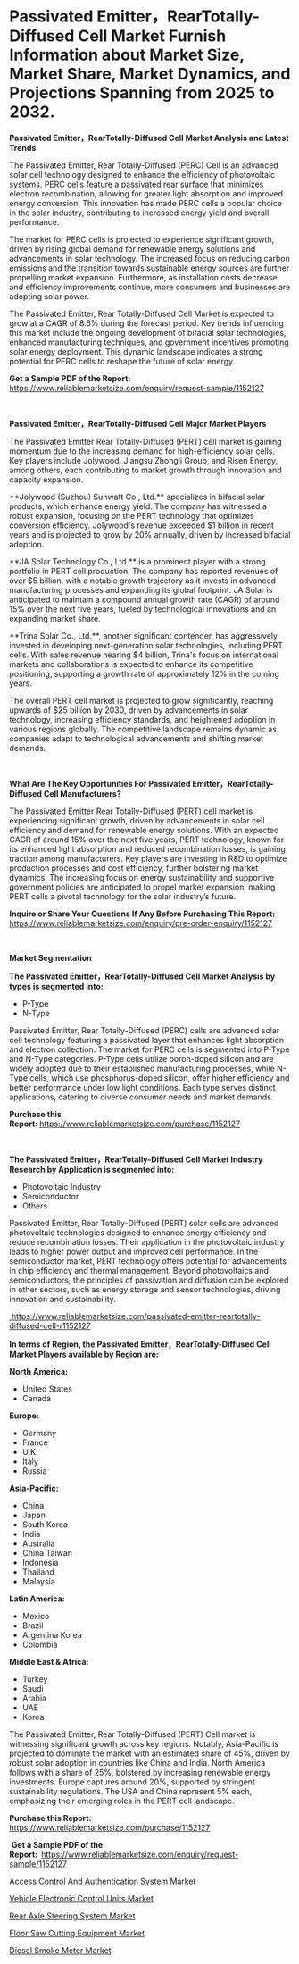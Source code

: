 <p><h1>Passivated Emitter，RearTotally-Diffused Cell Market Furnish Information about Market Size, Market Share, Market Dynamics, and Projections Spanning from 2025 to 2032.</h1></p><p><strong>Passivated Emitter，RearTotally-Diffused Cell Market Analysis and Latest Trends</strong></p>
<p><p>The Passivated Emitter, Rear Totally-Diffused (PERC) Cell is an advanced solar cell technology designed to enhance the efficiency of photovoltaic systems. PERC cells feature a passivated rear surface that minimizes electron recombination, allowing for greater light absorption and improved energy conversion. This innovation has made PERC cells a popular choice in the solar industry, contributing to increased energy yield and overall performance.</p><p>The market for PERC cells is projected to experience significant growth, driven by rising global demand for renewable energy solutions and advancements in solar technology. The increased focus on reducing carbon emissions and the transition towards sustainable energy sources are further propelling market expansion. Furthermore, as installation costs decrease and efficiency improvements continue, more consumers and businesses are adopting solar power.</p><p>The Passivated Emitter, Rear Totally-Diffused Cell Market is expected to grow at a CAGR of 8.6% during the forecast period. Key trends influencing this market include the ongoing development of bifacial solar technologies, enhanced manufacturing techniques, and government incentives promoting solar energy deployment. This dynamic landscape indicates a strong potential for PERC cells to reshape the future of solar energy.</p></p>
<p><strong>Get a Sample PDF of the Report:&nbsp;</strong> <a href="https://www.reliablemarketsize.com/enquiry/request-sample/1152127?utm_campaign=1999&utm_medium=2&utm_source=Github&utm_content=ia&utm_term=26032025&utm_id=passivated-emitterreartotally-diffused-cell">https://www.reliablemarketsize.com/enquiry/request-sample/1152127</a></p>
<p>&nbsp;</p>
<p><strong>Passivated Emitter，RearTotally-Diffused Cell Major Market Players</strong></p>
<p><p>The Passivated Emitter Rear Totally-Diffused (PERT) cell market is gaining momentum due to the increasing demand for high-efficiency solar cells. Key players include Jolywood, Jiangsu Zhongli Group, and Risen Energy, among others, each contributing to market growth through innovation and capacity expansion.</p><p>**Jolywood (Suzhou) Sunwatt Co., Ltd.** specializes in bifacial solar products, which enhance energy yield. The company has witnessed a robust expansion, focusing on the PERT technology that optimizes conversion efficiency. Jolywood's revenue exceeded $1 billion in recent years and is projected to grow by 20% annually, driven by increased bifacial adoption.</p><p>**JA Solar Technology Co., Ltd.** is a prominent player with a strong portfolio in PERT cell production. The company has reported revenues of over $5 billion, with a notable growth trajectory as it invests in advanced manufacturing processes and expanding its global footprint. JA Solar is anticipated to maintain a compound annual growth rate (CAGR) of around 15% over the next five years, fueled by technological innovations and an expanding market share.</p><p>**Trina Solar Co., Ltd.**, another significant contender, has aggressively invested in developing next-generation solar technologies, including PERT cells. With sales revenue nearing $4 billion, Trina's focus on international markets and collaborations is expected to enhance its competitive positioning, supporting a growth rate of approximately 12% in the coming years.</p><p>The overall PERT cell market is projected to grow significantly, reaching upwards of $25 billion by 2030, driven by advancements in solar technology, increasing efficiency standards, and heightened adoption in various regions globally. The competitive landscape remains dynamic as companies adapt to technological advancements and shifting market demands.</p></p>
<p>&nbsp;</p>
<p><strong>What Are The Key Opportunities For Passivated Emitter，RearTotally-Diffused Cell Manufacturers?</strong></p>
<p><p>The Passivated Emitter Rear Totally-Diffused (PERT) cell market is experiencing significant growth, driven by advancements in solar cell efficiency and demand for renewable energy solutions. With an expected CAGR of around 15% over the next five years, PERT technology, known for its enhanced light absorption and reduced recombination losses, is gaining traction among manufacturers. Key players are investing in R&D to optimize production processes and cost efficiency, further bolstering market dynamics. The increasing focus on energy sustainability and supportive government policies are anticipated to propel market expansion, making PERT cells a pivotal technology for the solar industry’s future.</p></p>
<p><strong>Inquire or Share Your Questions If Any Before Purchasing This Report:</strong> <a href="https://www.reliablemarketsize.com/enquiry/pre-order-enquiry/1152127?utm_campaign=1999&utm_medium=2&utm_source=Github&utm_content=ia&utm_term=26032025&utm_id=passivated-emitterreartotally-diffused-cell">https://www.reliablemarketsize.com/enquiry/pre-order-enquiry/1152127</a></p>
<p>&nbsp;</p>
<p><strong>Market Segmentation</strong></p>
<p><strong>The Passivated Emitter，RearTotally-Diffused Cell Market Analysis by types is segmented into:</strong></p>
<p><ul><li>P-Type</li><li>N-Type</li></ul></p>
<p><p>Passivated Emitter, Rear Totally-Diffused (PERC) cells are advanced solar cell technology featuring a passivated layer that enhances light absorption and electron collection. The market for PERC cells is segmented into P-Type and N-Type categories. P-Type cells utilize boron-doped silicon and are widely adopted due to their established manufacturing processes, while N-Type cells, which use phosphorus-doped silicon, offer higher efficiency and better performance under low light conditions. Each type serves distinct applications, catering to diverse consumer needs and market demands.</p></p>
<p><strong>Purchase this Report:&nbsp;</strong><a href="https://www.reliablemarketsize.com/purchase/1152127?utm_campaign=1999&utm_medium=2&utm_source=Github&utm_content=ia&utm_term=26032025&utm_id=passivated-emitterreartotally-diffused-cell">https://www.reliablemarketsize.com/purchase/1152127</a></p>
<p>&nbsp;</p>
<p><strong>The Passivated Emitter，RearTotally-Diffused Cell Market Industry Research by Application is segmented into:</strong></p>
<p><ul><li>Photovoltaic Industry</li><li>Semiconductor</li><li>Others</li></ul></p>
<p><p>Passivated Emitter, Rear Totally-Diffused (PERT) solar cells are advanced photovoltaic technologies designed to enhance energy efficiency and reduce recombination losses. Their application in the photovoltaic industry leads to higher power output and improved cell performance. In the semiconductor market, PERT technology offers potential for advancements in chip efficiency and thermal management. Beyond photovoltaics and semiconductors, the principles of passivation and diffusion can be explored in other sectors, such as energy storage and sensor technologies, driving innovation and sustainability.</p></p>
<p><a href="https://www.reliablemarketsize.com/passivated-emitter-reartotally-diffused-cell-r1152127?utm_campaign=1999&utm_medium=2&utm_source=Github&utm_content=ia&utm_term=26032025&utm_id=passivated-emitterreartotally-diffused-cell">&nbsp;https://www.reliablemarketsize.com/passivated-emitter-reartotally-diffused-cell-r1152127</a></p>
<p><strong>In terms of Region, the Passivated Emitter，RearTotally-Diffused Cell Market Players available by Region are:</strong></p>
<p>
    <p> <strong> North America: </strong>
        <ul>
            <li>United States</li>
            <li>Canada</li>
        </ul>
        </p> 
    <p> <strong> Europe: </strong>
        <ul>
            <li>Germany</li>
            <li>France</li>
            <li>U.K.</li>
            <li>Italy</li>
            <li>Russia</li>
        </ul>
        </p> 
    <p> <strong> Asia-Pacific: </strong>
        <ul>
            <li>China</li>
            <li>Japan</li>
            <li>South Korea</li>
            <li>India</li>
            <li>Australia</li>
            <li>China Taiwan</li>
            <li>Indonesia</li>
            <li>Thailand</li>
            <li>Malaysia</li>
        </ul>
        </p> 
    <p> <strong> Latin America: </strong>
        <ul>
            <li>Mexico</li>
            <li>Brazil</li>
            <li>Argentina Korea</li>
            <li>Colombia</li>
        </ul>
        </p> 
    <p> <strong> Middle East & Africa: </strong>
        <ul>
            <li>Turkey</li>
            <li>Saudi</li>
            <li>Arabia</li>
            <li>UAE</li>
            <li>Korea</li>
        </ul>
    </p>
    </p>
<p><p>The Passivated Emitter, Rear Totally-Diffused (PERT) Cell market is witnessing significant growth across key regions. Notably, Asia-Pacific is projected to dominate the market with an estimated share of 45%, driven by robust solar adoption in countries like China and India. North America follows with a share of 25%, bolstered by increasing renewable energy investments. Europe captures around 20%, supported by stringent sustainability regulations. The USA and China represent 5% each, emphasizing their emerging roles in the PERT cell landscape.</p></p>
<p><strong>Purchase this Report: </strong><a href="https://www.reliablemarketsize.com/purchase/1152127?utm_campaign=1999&utm_medium=2&utm_source=Github&utm_content=ia&utm_term=26032025&utm_id=passivated-emitterreartotally-diffused-cell">https://www.reliablemarketsize.com/purchase/1152127</a></p>
<p>&nbsp;<strong>Get a Sample PDF of the Report:&nbsp;&nbsp;</strong><a href="https://www.reliablemarketsize.com/enquiry/request-sample/1152127?utm_campaign=1999&utm_medium=2&utm_source=Github&utm_content=ia&utm_term=26032025&utm_id=passivated-emitterreartotally-diffused-cell">https://www.reliablemarketsize.com/enquiry/request-sample/1152127</a></p>
<p><strong></strong></p>
<p><p><a href="https://github.com/neilycalanww/Market-Research-Report-List-1/blob/main/access-control-and-authentication-system-market.md?utm_campaign=1999&utm_medium=2&utm_source=Github&utm_content=ia&utm_term=26032025&utm_id=passivated-emitterreartotally-diffused-cell">Access Control And Authentication System Market</a></p><p><a href="https://github.com/gackesaizaze/Market-Research-Report-List-1/blob/main/vehicle-electronic-control-units-market.md?utm_campaign=1999&utm_medium=2&utm_source=Github&utm_content=ia&utm_term=26032025&utm_id=passivated-emitterreartotally-diffused-cell">Vehicle Electronic Control Units Market</a></p><p><a href="https://github.com/anejaryaan8m/Market-Research-Report-List-1/blob/main/rear-axle-steering-system-market.md?utm_campaign=1999&utm_medium=2&utm_source=Github&utm_content=ia&utm_term=26032025&utm_id=passivated-emitterreartotally-diffused-cell">Rear Axle Steering System Market</a></p><p><a href="https://github.com/keolalelekr8/Market-Research-Report-List-1/blob/main/floor-saw-cutting-equipment-market.md?utm_campaign=1999&utm_medium=2&utm_source=Github&utm_content=ia&utm_term=26032025&utm_id=passivated-emitterreartotally-diffused-cell">Floor Saw Cutting Equipment Market</a></p><p><a href="https://github.com/izetajhazuga/Market-Research-Report-List-1/blob/main/diesel-smoke-meter-market.md?utm_campaign=1999&utm_medium=2&utm_source=Github&utm_content=ia&utm_term=26032025&utm_id=passivated-emitterreartotally-diffused-cell">Diesel Smoke Meter Market</a></p></p>